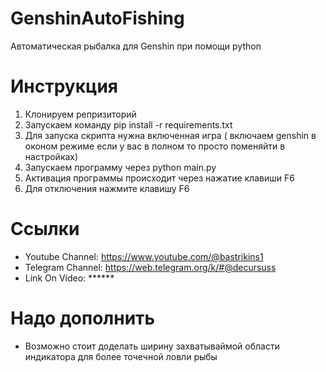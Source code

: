 # GenshinAutoFishing
Автоматическая рыбалка для Genshin при помощи python

# Инструкция

1) Клонируем репризиторий
2) Запускаем команду pip install -r requirements.txt
3) Для запуска скрипта нужна включенная игра ( включаем genshin в оконом режиме если у вас в полном то просто поменяйти в настройках)
4) Запускаем программу через python main.py
5) Активация программы происходит через нажатие клавиши F6
6) Для отключения нажмите клавишу F6

# Ссылки

* Youtube Channel: https://www.youtube.com/@bastrikins1
* Telegram Channel: https://web.telegram.org/k/#@decursuss
* Link On Video: ******

# Надо дополнить

* Возможно стоит доделать ширину захватываймой области индикатора для более точечной ловли рыбы
